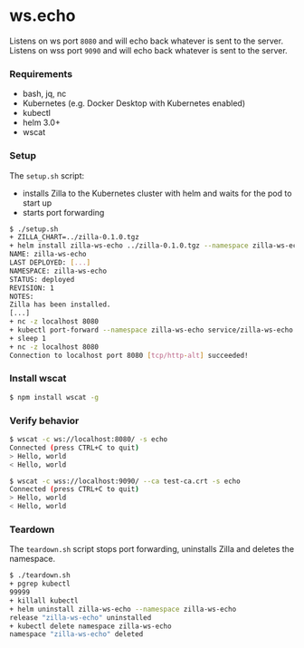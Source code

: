 # ws.echo

Listens on ws port `8080` and will echo back whatever is sent to the server.
Listens on wss port `9090` and will echo back whatever is sent to the server.

### Requirements

- bash, jq, nc
- Kubernetes (e.g. Docker Desktop with Kubernetes enabled)
- kubectl
- helm 3.0+
- wscat

### Setup

The `setup.sh` script:
- installs Zilla to the Kubernetes cluster with helm and waits for the pod to start up
- starts port forwarding

```bash
$ ./setup.sh
+ ZILLA_CHART=../zilla-0.1.0.tgz
+ helm install zilla-ws-echo ../zilla-0.1.0.tgz --namespace zilla-ws-echo --create-namespace --wait [...]
NAME: zilla-ws-echo
LAST DEPLOYED: [...]
NAMESPACE: zilla-ws-echo
STATUS: deployed
REVISION: 1
NOTES:
Zilla has been installed.
[...]
+ nc -z localhost 8080
+ kubectl port-forward --namespace zilla-ws-echo service/zilla-ws-echo 8080 9090
+ sleep 1
+ nc -z localhost 8080
Connection to localhost port 8080 [tcp/http-alt] succeeded!
```

### Install wscat
```bash
$ npm install wscat -g
```

### Verify behavior
```bash
$ wscat -c ws://localhost:8080/ -s echo
Connected (press CTRL+C to quit)
> Hello, world
< Hello, world
```
```bash
$ wscat -c wss://localhost:9090/ --ca test-ca.crt -s echo
Connected (press CTRL+C to quit)
> Hello, world
< Hello, world
```

### Teardown

The `teardown.sh` script stops port forwarding, uninstalls Zilla and deletes the namespace.

```bash
$ ./teardown.sh
+ pgrep kubectl
99999
+ killall kubectl
+ helm uninstall zilla-ws-echo --namespace zilla-ws-echo
release "zilla-ws-echo" uninstalled
+ kubectl delete namespace zilla-ws-echo
namespace "zilla-ws-echo" deleted
```

